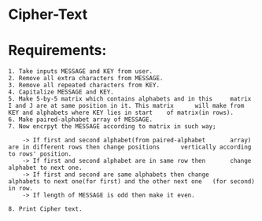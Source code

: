 # Cipher-Text
# Requirements:
	1. Take inputs MESSAGE and KEY from user.
	2. Remove all extra characters from MESSAGE.
	3. Remove all repeated characters from KEY. 
	4. Capitalize MESSAGE and KEY.
	5. Make 5-by-5 matrix which contains alphabets and in this 	   matrix I and J are at same position in it. This matrix 	   will make from KEY and alphabets where KEY lies in start	   of matrix(in rows).
	6. Make paired-alphabet array of MESSAGE.
	7. Now encrpyt the MESSAGE according to matrix in such way;

		-> If first and second alphabet(from paired-alphabet 	   array) are in different rows then change positions	   vertically according to rows' position.
		-> If first and second alphabet are in same row then 	   change alphabet to next one.
		-> If first and second are same alphabets then change	   alphabets to next one(for first) and the other next one	 (for second) in row.
		-> If length of MESSAGE is odd then make it even.
		
	8. Print Cipher text.
